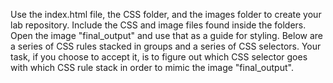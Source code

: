 Use the index.html file, the CSS folder, and the images folder to create your lab repository. Include the CSS and image files found inside the folders.
Open the image "final_output" and use that as a guide for styling.
Below are a series of CSS rules stacked in groups and a series of CSS selectors.
Your task, if you choose to accept it, is to figure out which CSS selector goes with which CSS rule stack in order to mimic the image "final_output".
